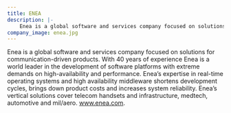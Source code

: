 ```yaml
---
title: ENEA
description: |-
    Enea is a global software and services company focused on solutions for communication-driven products.
company_image: enea.jpg
---
```

Enea is a global software and services company focused on solutions for communication-driven products. With 40 years of experience Enea is a world leader in the development of software platforms with extreme demands on high-availability and performance. Enea’s expertise in real-time operating systems and high availability middleware shortens development cycles, brings down product costs and increases system reliability. Enea’s vertical solutions cover telecom handsets and infrastructure, medtech, automotive and mil/aero. www.enea.com.
